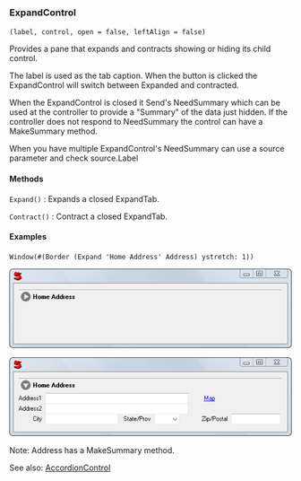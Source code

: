 ### ExpandControl

``` suneido
(label, control, open = false, leftAlign = false)
```

Provides a pane that expands and contracts showing or hiding its child control.

The label is used as the tab caption. When the button is clicked the ExpandControl will switch between Expanded and contracted.

When the ExpandControl is closed it Send's NeedSummary which can be used at the controller to provide a "Summary" of the data just hidden. If the controller does not respond to NeedSummary the control can have a MakeSummary method.

When you have multiple ExpandControl's NeedSummary can use a source parameter and check source.Label

#### Methods
`Expand()`
: Expands a closed ExpandTab.

`Contract()`
: Contract a closed ExpandTab.

#### Examples

``` suneido
Window(#(Border (Expand 'Home Address' Address) ystretch: 1))
```

![](<../../res/expandcontrol1.png>)

![](<../../res/expandcontrol2.png>)

Note: Address has a MakeSummary method.

See also:
[AccordionControl](<AccordionControl.md>)